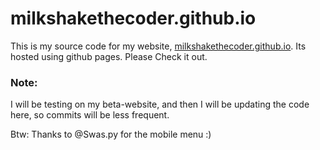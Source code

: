 # milkshakethecoder.github.io

This is my source code for my website, [milkshakethecoder.github.io](https://milkshakethecoder.github.io). Its hosted using github pages. Please Check it out.

### Note: 

I will be testing on my beta-website, and then I will be updating the code here, so commits will be less frequent.

Btw: Thanks to @Swas.py for the mobile menu :)